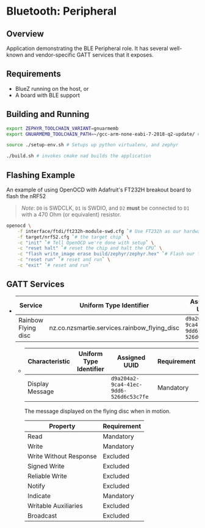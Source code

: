 # Bluetooth: Peripheral

## Overview

Application demonstrating the BLE Peripheral role. It has several well-known and
vendor-specific GATT services that it exposes.


## Requirements

* BlueZ running on the host, or
* A board with BLE support

## Building and Running

```bash
export ZEPHYR_TOOLCHAIN_VARIANT=gnuarmemb
export GNUARMEMB_TOOLCHAIN_PATH=~/gcc-arm-none-eabi-7-2018-q2-update/ # path to downloaded toolchain

source ./setup-env.sh # Setups up python virtualenv, and zephyr

./build.sh # invokes cmake nad builds the application

```

## Flashing Example

An example of using OpenOCD with Adafruit's FT232H breakout board to flash the nRF52

> *Note*: `D0` is SWDCLK, `D1` is SWDIO, and `D2` **must** be connected to `D1` with a 470 Ohm (or equivalent) resistor.

```bash
openocd \
    -f interface/ftdi/ft232h-module-swd.cfg `# Use FT232h as our hardware interface` \
    -f target/nrf52.cfg `# the target chip` \
    -c "init" `# Tell OpenOCD we're done with setup` \
    -c "reset halt" `# reset the chip and halt the CPU` \
    -c "flash write_image erase build/zephyr/zephyr.hex" `# Flash our firmware image` \
    -c "reset run" `# reset and run` \
    -c "exit" `# reset and run`
```

## GATT Services

- | Service             | Uniform Type Identifier                      | Assigned UUID                          |
  |---------------------|----------------------------------------------|----------------------------------------|
  | Rainbow Flying disc | nz.co.nzsmartie.services.rainbow_flying_disc | `d9a204a1-9ca4-41ec-9dd6-526d6c53c7fe` |

  - | Characteristic | Uniform Type Identifier | Assigned UUID | Requirement |
    |----------------|-------------------------|---------------|-------------|
    | Display Message | | `d9a204a2-9ca4-41ec-9dd6-526d6c53c7fe` | Mandatory   |

    The message displayed on the flying disc when in motion.

    | Property | Requirement |
    |----------|-------------|
    | Read | Mandatory |
    | Write | Mandatory |
    | Write Without Response | Excluded |
    | Signed Write | Excluded |
    | Reliable Write| Excluded |
    | Notify | Excluded |
    | Indicate | Mandatory |
    | Writable Auxiliaries | Excluded |
    | Broadcast | Excluded |
